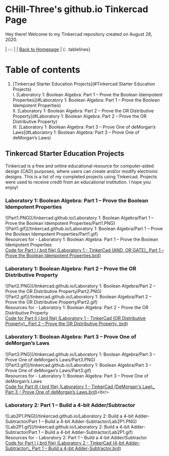 <!-- Quick Notes -->
<!-- 1). To break lines: do two spaces after the line or do <br/> -->

<!-- Title -->
# CHill-Three's github.io Tinkercad Page
Hey there! Welcome to my Tinkercad repository created on August 28, 2020.<br/>
<!-- Table of Contents (TITLES) -->

<!-- Home Button (Home) -->
<style>
.tablelines table, .tablelines td, .tablelines th {
        border: 2px solid black;
        }
</style>
| :-: |
| [Back to Homepage](https://chill-three.github.io/) |
{: .tablelines}

# Table of contents
1. [Tinkercad Starter Education Projects](#Tinkercad Starter Education Projects)<br/>
  I. [Laboratory 1: Boolean Algebra: Part 1 – Prove the Boolean Idempotent Properties](#Laboratory 1: Boolean Algebra: Part 1 – Prove the Boolean Idempotent Properties)<br/>
  II. [Laboratory 1: Boolean Algebra: Part 2 – Prove the OR Distributive Property](#Laboratory 1: Boolean Algebra: Part 2 – Prove the OR Distributive Property)<br/>
  III. [Laboratory 1: Boolean Algebra: Part 3 – Prove One of deMorgan’s Laws](#Laboratory 1: Boolean Algebra: Part 3 – Prove One of deMorgan’s Laws)<br/>
<!-- Table of Contents (BODY) -->

<!-- Tinkercad -->
## Tinkercad Starter Education Projects <a name="Tinkercad Starter Education Projects"></a>
Tinkercad is a free and online educational resource for computer-aided design (CAD) purposes, where users can create and/or modify electronic designs. This is a list of my completed projects using Tinkercad. Projects were used to receive credit from an educational institution. I hope you enjoy!

<!-- Laboratory 1: Boolean Algebra: Part 1 – Prove the Boolean Idempotent Properties (SUB-PARA) -->
### Laboratory 1: Boolean Algebra: Part 1 – Prove the Boolean Idempotent Properties <a name="Laboratory 1: Boolean Algebra: Part 1 – Prove the Boolean Idempotent Properties"></a>
![Part1.PNG](/tinkercad.github.io/Laboratory 1: Boolean Algebra/Part 1 – Prove the Boolean Idempotent Properties/Part1.PNG)<br/>
![Part1.gif](/tinkercad.github.io/Laboratory 1: Boolean Algebra/Part 1 – Prove the Boolean Idempotent Properties/Part1.gif)<br/>
Resources for - Laboratory 1: Boolean Algebra: Part 1 – Prove the Boolean Idempotent Properties<br/>
[Code for Part I (.brd file) (Laboratory 1 - TinkerCad (AND, OR GATE)_ Part 1 – Prove the Boolean Idempotent Properties.brd)](https://github.com/CHill-Three/tinkercad.github.io/blob/master/Laboratory%201:%20Boolean%20Algebra/Part%201%20%E2%80%93%20Prove%20the%20Boolean%20Idempotent%20Properties/Laboratory%201%20-%20TinkerCad%20(AND%2C%20OR%20GATE)_%20Part%201%20%E2%80%93%20Prove%20the%20Boolean%20Idempotent%20Properties.brd)<br/>

<!-- Laboratory 1: Boolean Algebra: Part 2 – Prove the OR Distributive Property (SUB-PARA) -->
### Laboratory 1: Boolean Algebra: Part 2 – Prove the OR Distributive Property <a name="Laboratory 1: Boolean Algebra: Part 2 – Prove the OR Distributive Property"></a>
![Part2.PNG](/tinkercad.github.io/Laboratory 1: Boolean Algebra/Part 2 – Prove the OR Distributive Property/Part2.PNG)<br/>
![Part2.gif](/tinkercad.github.io/Laboratory 1: Boolean Algebra/Part 2 – Prove the OR Distributive Property/Part2.gif)<br/>
Resources for - Laboratory 1: Boolean Algebra: Part 2 – Prove the OR Distributive Property<br/>
[Code for Part II (.brd file) (Laboratory 1 - TinkerCad (OR Distributive Property)_ Part 2 – Prove the OR Distributive Property .brd)](https://github.com/CHill-Three/tinkercad.github.io/blob/master/Laboratory%201:%20Boolean%20Algebra/Part%202%20%E2%80%93%20Prove%20the%20OR%20Distributive%20Property/Laboratory%201%20-%20TinkerCad%20(OR%20Distributive%20Property)_%20Part%202%20%E2%80%93%20Prove%20the%20OR%20Distributive%20Property%20.brd)<br/>


<!-- Laboratory 1: Boolean Algebra: Part 3 – Prove One of deMorgan’s Laws (SUB-PARA) -->
### Laboratory 1: Boolean Algebra: Part 3 – Prove One of deMorgan’s Laws <a name="Laboratory 1: Boolean Algebra: Part 3 – Prove One of deMorgan’s Laws"></a>
![Part3.PNG](/tinkercad.github.io/Laboratory 1: Boolean Algebra/Part 3 – Prove One of deMorgan’s Laws/Part3.PNG)<br/>
![Part3.gif](/tinkercad.github.io/Laboratory 1: Boolean Algebra/Part 3 – Prove One of deMorgan’s Laws/Part3.gif)<br/>
Resources for - Laboratory 1: Boolean Algebra: Part 3 – Prove One of deMorgan’s Laws<br/>
[Code for Part III (.brd file) (Laboratory 1 - TinkerCad (DeMorgan's Law)_ Part 3 – Prove One of deMorgan’s Laws.brd)](https://github.com/CHill-Three/tinkercad.github.io/blob/master/Laboratory%201:%20Boolean%20Algebra/Part%203%20%E2%80%93%20Prove%20One%20of%20deMorgan%E2%80%99s%20Laws/Laboratory%201%20-%20TinkerCad%20(DeMorgan's%20Law)_%20Part%203%20%E2%80%93%20Prove%20One%20of%20deMorgan%E2%80%99s%20Laws.brd)<br/>

<!-- Laboratory 2: Part 1 – Build a 4-bit Adder/Subtractor (SUB-PARA) -->
### Laboratory 2: Part 1 – Build a 4-bit Adder/Subtractor <a name="Laboratory 2: Part 1 – Build a 4-bit Adder/Subtractor"></a>
![Lab2P1.PNG](/tinkercad.github.io/Laboratory 2: Build a 4-bit Adder-Subtractor/Part 1 – Build a 4-bit Adder-Subtractor/Lab2P1.PNG)<br/>
![Lab2P1.gif](/tinkercad.github.io/Laboratory 2: Build a 4-bit Adder-Subtractor/Part 1 – Build a 4-bit Adder-Subtractor/Lab2P1.gif)<br/>
Resources for - Laboratory 2: Part 1 – Build a 4-bit Adder/Subtractor<br/>
[Code for Part I (.brd file) (Laboratory 2 - TinkerCad (4-bit Adder-Subtractor)_ Part 1 – Build a 4-bit Adder-Subtractor.brd)](https://github.com/CHill-Three/tinkercad.github.io/blob/master/Laboratory%202:%20Build%20a%204-bit%20Adder-Subtractor/Part%201%20%E2%80%93%20Build%20a%204-bit%20Adder-Subtractor/Laboratory%202_%20Part%201%20%E2%80%93%20Build%20a%204-bit%20Adder_Subtractor.brd)<br/>
